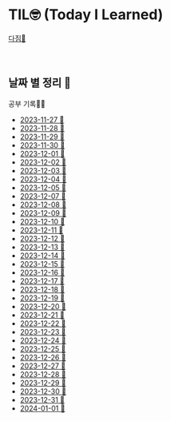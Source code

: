 # TIL🤓 (Today I Learned) 

[다짐💪](./Memo/목표.md)
<br>
<br>
<br>

## 날짜 별 정리 📅
   공부 기록✍🏻
* [2023-11-27 📒](./Recode/20231127.md)
* [2023-11-28 📒](./Recode/20231128.md)
* [2023-11-29 📒](./Recode/20231129.md)
* [2023-11-30 📒](./Recode/20231130.md)
* [2023-12-01 📒](./Recode/20231201.md)
* [2023-12-02 📒](./Recode/20231202.md)
* [2023-12-03 📒](./Recode/20231203.md)
* [2023-12-04 📒](./Recode/20231204.md)
* [2023-12-05 📒](./Recode/20231205.md)
* [2023-12-07 📒](./Recode/20231207.md)
* [2023-12-08 📒](./Recode/20231208.md)
* [2023-12-09 📒](./Recode/20231209.md)
* [2023-12-10 📒](./Recode/20231210.md)
* [2023-12-11 📒](./Recode/20231211.md)
* [2023-12-12 📒](./Recode/20231212.md)
* [2023-12-13 📒](./Recode/20231213.md)
* [2023-12-14 📒](./Recode/20231214.md)
* [2023-12-15 📒](./Recode/20231215.md)
* [2023-12-16 📒](./Recode/20231216.md)
* [2023-12-17 📒](./Recode/20231217.md)
* [2023-12-18 📒](./Recode/20231218.md)
* [2023-12-19 📒](./Recode/20231219.md)
* [2023-12-20 📒](./Recode/20231220.md)
* [2023-12-21 📒](./Recode/20231221.md)
* [2023-12-22 📒](./Recode/20231222.md)
* [2023-12-23 📒](./Recode/20231223.md)
* [2023-12-24 📒](./Recode/20231224.md)
* [2023-12-25 📒](./Recode/20231225.md)
* [2023-12-26 📒](./Recode/20231226.md)
* [2023-12-27 📒](./Recode/20231227.md)
* [2023-12-28 📒](./Recode/20231228.md)
* [2023-12-29 📒](./Recode/20231229.md)
* [2023-12-30 📒](./Recode/20231230.md)
* [2023-12-31 📒](./Recode/20231231.md)
* [2024-01-01 📒](./Recode/20240101.md)
